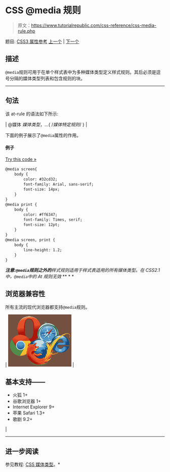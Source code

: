 # CSS @media 规则

> 原文：<https://www.tutorialrepublic.com/css-reference/css-media-rule.php>

题目: [CSS3 属性参考](css3-properties.php) [上一个](css3-keyframes-rule.php) | [下一个](css-page-rule.php)

## 描述

`@media`规则可用于在单个样式表中为多种媒体类型定义样式规则。其后必须是逗号分隔的媒体类型列表和包含规则的块。

* * *

## 句法

该 at-rule 的语法如下所示:

| @媒体 *媒体类型*，...{
/*媒体特定规则*/
} |

下面的例子展示了`@media`属性的作用。

#### 例子

[Try this code »](../codelab.php?topic=css&file=media-rule "Try this code using online Editor")

```
@media screen{
    body {
        color: #32cd32;
        font-family: Arial, sans-serif;
        font-size: 14px;
    }
}
@media print {
    body {
        color: #ff6347;
        font-family: Times, serif;
        font-size: 12pt;
    }
}
@media screen, print {
    body {
        line-height: 1.2;
    }
}
```

 ***注意:`@media`规则之外的**样式规则适用于样式表适用的所有媒体类型。在 CSS2.1 中，`@media`中的 At 规则无效*  ** * *

## 浏览器兼容性

所有主流的现代浏览器都支持`@media`规则。

| ![Browsers Icon](img/e9331123c77668c1832e541c2fca1002.png) | 

## 基本支持——

*   火狐 1+
*   谷歌浏览器 1+
*   Internet Explorer 9+
*   苹果 Safari 1.3+
*   歌剧 9.2+

 |

* * *

## 进一步阅读

参见教程: [CSS 媒体类型](../css-tutorial/css-media-types.php)。*